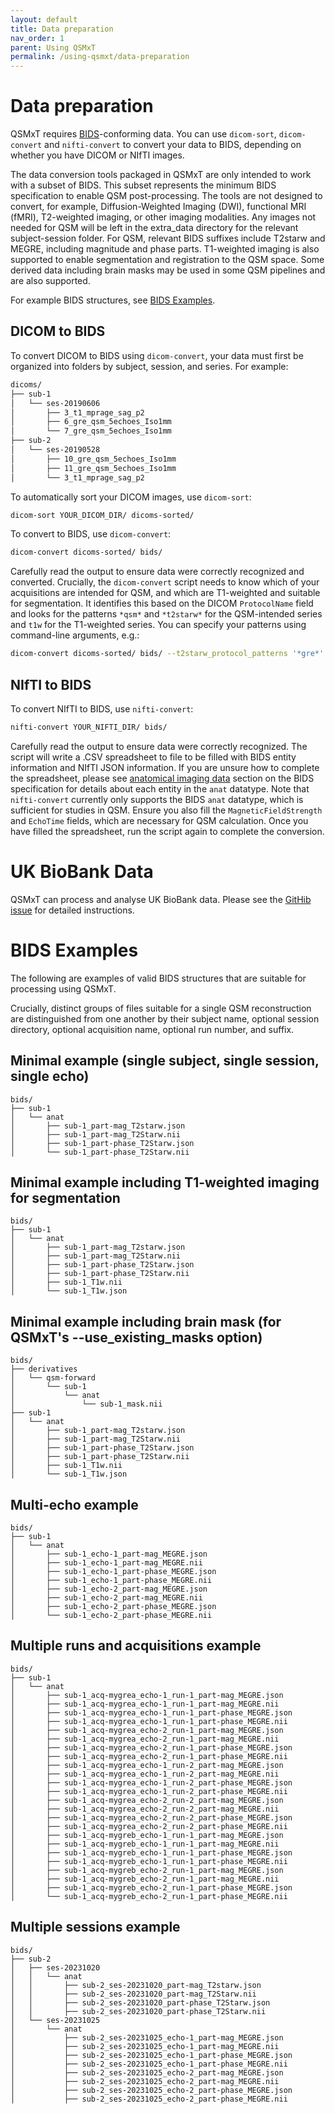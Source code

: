 ```yaml
---
layout: default
title: Data preparation
nav_order: 1
parent: Using QSMxT
permalink: /using-qsmxt/data-preparation
---
```


<head>
  <link rel="stylesheet" href="https://maxcdn.bootstrapcdn.com/bootstrap/3.4.1/css/bootstrap.min.css">
  <script src="https://ajax.googleapis.com/ajax/libs/jquery/3.6.0/jquery.min.js"></script>
  <script src="https://maxcdn.bootstrapcdn.com/bootstrap/3.4.1/js/bootstrap.min.js"></script>
</head>

# Data preparation

QSMxT requires <a href="https://bids.neuroimaging.io/" target="_blank" data-placement="top" data-toggle="popover" data-trigger="hover focus" data-content="Click to read about BIDS at https://bids.neuroimaging.io/.">BIDS</a>-conforming data. You can use `dicom-sort`, `dicom-convert` and `nifti-convert` to convert your data to BIDS, depending on whether you have DICOM or NIfTI images. 

The data conversion tools packaged in QSMxT are only intended to work with a subset of BIDS. This subset represents the minimum BIDS specification to enable QSM post-processing. The tools are not designed to convert, for example, Diffusion-Weighted Imaging (DWI), functional MRI (fMRI), T2-weighted imaging, or other imaging modalities. Any images not needed for QSM will be left in the extra_data directory for the relevant subject-session folder. For QSM, relevant BIDS suffixes include T2starw and MEGRE, including magnitude and phase parts. T1-weighted imaging is also supported to enable segmentation and registration to the QSM space. Some derived data including brain masks may be used in some QSM pipelines and are also supported.

For example BIDS structures, see [BIDS Examples](#bids-examples).

## DICOM to BIDS

To convert DICOM to BIDS using `dicom-convert`, your data must first be organized into folders by subject, session, and series. For example:

```bash
dicoms/
├── sub-1
│   └── ses-20190606
│       ├── 3_t1_mprage_sag_p2
│       ├── 6_gre_qsm_5echoes_Iso1mm
│       └── 7_gre_qsm_5echoes_Iso1mm
├── sub-2
│   └── ses-20190528
│       ├── 10_gre_qsm_5echoes_Iso1mm
│       ├── 11_gre_qsm_5echoes_Iso1mm
│       └── 3_t1_mprage_sag_p2
```

To automatically sort your DICOM images, use `dicom-sort`:

```bash
dicom-sort YOUR_DICOM_DIR/ dicoms-sorted/
```

To convert to BIDS, use `dicom-convert`:

```bash
dicom-convert dicoms-sorted/ bids/
```

Carefully read the output to ensure data were correctly recognized and converted. Crucially, the `dicom-convert` script needs to know which of your acquisitions are intended for QSM, and which are T1-weighted and suitable for segmentation. It identifies this based on the DICOM `ProtocolName` field and looks for the patterns `*qsm*` and `*t2starw*` for the QSM-intended series and `t1w` for the T1-weighted series. You can specify your patterns using command-line arguments, e.g.:

```bash
dicom-convert dicoms-sorted/ bids/ --t2starw_protocol_patterns '*gre*' --t1w_protocol_patterns '*mp2rage*'
```

## NIfTI to BIDS

To convert NIfTI to BIDS, use `nifti-convert`:

```bash
nifti-convert YOUR_NIFTI_DIR/ bids/
```

Carefully read the output to ensure data were correctly recognized. The script will write a .CSV spreadsheet to file to be filled with BIDS entity information and NIfTI JSON information. If you are unsure how to complete the spreadsheet, please see [anatomical imaging data](https://bids-specification.readthedocs.io/en/stable/04-modality-specific-files/01-magnetic-resonance-imaging-data.html#anatomy-imaging-data) section on the BIDS specification for details about each entity in the `anat` datatype. Note that `nifti-convert` currently only supports the BIDS `anat` datatype, which is sufficient for studies in QSM. Ensure you also fill the `MagneticFieldStrength` and `EchoTime` fields, which are necessary for QSM calculation. Once you have filled the spreadsheet, run the script again to complete the conversion.

# UK BioBank Data

QSMxT can process and analyse UK BioBank data. Please see the [GitHib issue](https://github.com/QSMxT/QSMxT/issues/115#issuecomment-2017360415) for detailed instructions.

# BIDS Examples

The following are examples of valid BIDS structures that are suitable for processing using QSMxT.

Crucially, distinct groups of files suitable for a single QSM reconstruction are distinguished from one another by their subject name, optional session directory, optional acquisition name, optional run number, and suffix.

## Minimal example (single subject, single session, single echo)

```
bids/
├── sub-1
│   └── anat
│       ├── sub-1_part-mag_T2starw.json
│       ├── sub-1_part-mag_T2Starw.nii
│       ├── sub-1_part-phase_T2Starw.json
│       └── sub-1_part-phase_T2Starw.nii
```

## Minimal example including T1-weighted imaging for segmentation

```
bids/
├── sub-1
│   └── anat
│       ├── sub-1_part-mag_T2starw.json
│       ├── sub-1_part-mag_T2Starw.nii
│       ├── sub-1_part-phase_T2Starw.json
│       ├── sub-1_part-phase_T2Starw.nii
│       ├── sub-1_T1w.nii
│       └── sub-1_T1w.json
```

## Minimal example including brain mask (for QSMxT's --use_existing_masks option)

```
bids/
├── derivatives
│   └── qsm-forward
│       └── sub-1
│           └── anat
│               └── sub-1_mask.nii
├── sub-1
│   └── anat
│       ├── sub-1_part-mag_T2starw.json
│       ├── sub-1_part-mag_T2Starw.nii
│       ├── sub-1_part-phase_T2Starw.json
│       ├── sub-1_part-phase_T2Starw.nii
│       ├── sub-1_T1w.nii
│       └── sub-1_T1w.json
```

## Multi-echo example

```
bids/
├── sub-1
│   └── anat
│       ├── sub-1_echo-1_part-mag_MEGRE.json
│       ├── sub-1_echo-1_part-mag_MEGRE.nii
│       ├── sub-1_echo-1_part-phase_MEGRE.json
│       ├── sub-1_echo-1_part-phase_MEGRE.nii
│       ├── sub-1_echo-2_part-mag_MEGRE.json
│       ├── sub-1_echo-2_part-mag_MEGRE.nii
│       ├── sub-1_echo-2_part-phase_MEGRE.json
│       └── sub-1_echo-2_part-phase_MEGRE.nii
```

## Multiple runs and acquisitions example

```
bids/
├── sub-1
│   └── anat
│       ├── sub-1_acq-mygrea_echo-1_run-1_part-mag_MEGRE.json
│       ├── sub-1_acq-mygrea_echo-1_run-1_part-mag_MEGRE.nii
│       ├── sub-1_acq-mygrea_echo-1_run-1_part-phase_MEGRE.json
│       ├── sub-1_acq-mygrea_echo-1_run-1_part-phase_MEGRE.nii
│       ├── sub-1_acq-mygrea_echo-2_run-1_part-mag_MEGRE.json
│       ├── sub-1_acq-mygrea_echo-2_run-1_part-mag_MEGRE.nii
│       ├── sub-1_acq-mygrea_echo-2_run-1_part-phase_MEGRE.json
│       ├── sub-1_acq-mygrea_echo-2_run-1_part-phase_MEGRE.nii
│       ├── sub-1_acq-mygrea_echo-1_run-2_part-mag_MEGRE.json
│       ├── sub-1_acq-mygrea_echo-1_run-2_part-mag_MEGRE.nii
│       ├── sub-1_acq-mygrea_echo-1_run-2_part-phase_MEGRE.json
│       ├── sub-1_acq-mygrea_echo-1_run-2_part-phase_MEGRE.nii
│       ├── sub-1_acq-mygrea_echo-2_run-2_part-mag_MEGRE.json
│       ├── sub-1_acq-mygrea_echo-2_run-2_part-mag_MEGRE.nii
│       ├── sub-1_acq-mygrea_echo-2_run-2_part-phase_MEGRE.json
│       ├── sub-1_acq-mygrea_echo-2_run-2_part-phase_MEGRE.nii
│       ├── sub-1_acq-mygreb_echo-1_run-1_part-mag_MEGRE.json
│       ├── sub-1_acq-mygreb_echo-1_run-1_part-mag_MEGRE.nii
│       ├── sub-1_acq-mygreb_echo-1_run-1_part-phase_MEGRE.json
│       ├── sub-1_acq-mygreb_echo-1_run-1_part-phase_MEGRE.nii
│       ├── sub-1_acq-mygreb_echo-2_run-1_part-mag_MEGRE.json
│       ├── sub-1_acq-mygreb_echo-2_run-1_part-mag_MEGRE.nii
│       ├── sub-1_acq-mygreb_echo-2_run-1_part-phase_MEGRE.json
│       └── sub-1_acq-mygreb_echo-2_run-1_part-phase_MEGRE.nii
```

## Multiple sessions example

```
bids/
├── sub-2
│   ├── ses-20231020
│   │   └── anat
│   │       ├── sub-2_ses-20231020_part-mag_T2starw.json
│   │       ├── sub-2_ses-20231020_part-mag_T2Starw.nii
│   │       ├── sub-2_ses-20231020_part-phase_T2Starw.json
│   │       ├── sub-2_ses-20231020_part-phase_T2Starw.nii
│   └── ses-20231025
│       └── anat
│           ├── sub-2_ses-20231025_echo-1_part-mag_MEGRE.json
│           ├── sub-2_ses-20231025_echo-1_part-mag_MEGRE.nii
│           ├── sub-2_ses-20231025_echo-1_part-phase_MEGRE.json
│           ├── sub-2_ses-20231025_echo-1_part-phase_MEGRE.nii
│           ├── sub-2_ses-20231025_echo-2_part-mag_MEGRE.json
│           ├── sub-2_ses-20231025_echo-2_part-mag_MEGRE.nii
│           ├── sub-2_ses-20231025_echo-2_part-phase_MEGRE.json
│           ├── sub-2_ses-20231025_echo-2_part-phase_MEGRE.nii
```

<script>
$(document).ready(function(){
    $('[data-toggle="popover"]').popover();   
});
$("[data-toggle=popover]")
.popover({html:true})
</script>


